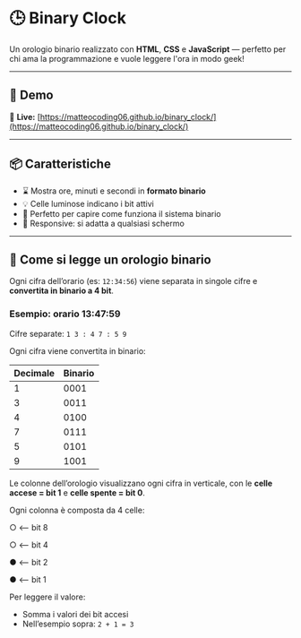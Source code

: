# 🕒 Binary Clock

Un orologio binario realizzato con **HTML**, **CSS** e **JavaScript** — perfetto per chi ama la programmazione e vuole leggere l'ora in modo geek!


---

## 🚀 Demo

🔗 **Live:** [https://matteocoding06.github.io/binary_clock/](https://matteocoding06.github.io/binary_clock/)

---

## 📦 Caratteristiche

- ⌛ Mostra ore, minuti e secondi in **formato binario**
- 💡 Celle luminose indicano i bit attivi
- 🧠 Perfetto per capire come funziona il sistema binario
- 📱 Responsive: si adatta a qualsiasi schermo

---

## 🧾 Come si legge un orologio binario

Ogni cifra dell’orario (es: `12:34:56`) viene separata in singole cifre e **convertita in binario a 4 bit**.

### Esempio: orario 13:47:59

Cifre separate: `1 3 : 4 7 : 5 9`

Ogni cifra viene convertita in binario:

| Decimale | Binario |
|----------|---------|
| 1        | 0001    |
| 3        | 0011    |
| 4        | 0100    |
| 7        | 0111    |
| 5        | 0101    |
| 9        | 1001    |

Le colonne dell’orologio visualizzano ogni cifra in verticale, con le **celle accese = bit 1** e **celle spente = bit 0**.

Ogni colonna è composta da 4 celle:

○ <-- bit 8

○ <-- bit 4

● <-- bit 2

● <-- bit 1


Per leggere il valore:
- Somma i valori dei bit accesi
- Nell’esempio sopra: `2 + 1 = 3`

  

